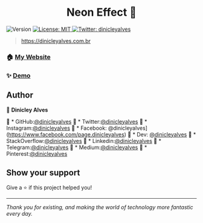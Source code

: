 <h1 align="center"> Neon Effect 👋</h1>
<p>
  <img alt="Version" src="https://img.shields.io/badge/version-1.0.0-blue.svg?cacheSeconds=2592000" />
  <a href="#" target="_blank">
    <img alt="License: MIT" src="https://img.shields.io/badge/License-MIT-yellow.svg" />
  </a>
  <a href="https://twitter.com/dinicleyalves" target="_blank">
    <img alt="Twitter: dinicleyalves" src="https://img.shields.io/twitter/follow/dinicleyalves.svg?style=social" />
  </a>
</p>

> https://dinicleyalves.com.br

### 🏠 [My Website](https://dinicleyalves.com.br/)

### ✨ [Demo](https://neoneffect.dinicleyalves.com.br)

## Author

👤 **Dinicley Alves**

🚀  * GitHub:[@dinicleyalves](https://github.com/dinicleyalves)
🚀  * Twitter:[@dinicleyalves](https://twitter.com/dinicleyalves)
🚀  * Instagram:[@dinicleyalves](https://www.instagram.com/dinicleyalves)
🚀  * Facebook: @dinicleyalves](https://www.facebook.com/page.dinicleyalves)
🚀  * Dev: [@dinicleyalves](https://dev.to/dinicleyalves)
🚀  * StackOverflow:[@dinicleyalves](https://stackoverflow.com/users/14184186/dinicley-alves)
🚀  * Linkedin:[@dinicleyalves](https://www.linkedin.com/in/dinicleyalves)
🚀  * Telegram:[@dinicleyalves](https://t.me/dicas_dinicleyalves)
🚀  * Medium:[@dinicleyalves](https://medium.com/@dinicleyalves)
🚀  * Pinterest:[@dinicleyalves](https://br.pinterest.com/dinicleyalves)


## Show your support

Give a ⭐️ if this project helped you!

***
_Thank you for existing, and making the world of technology more fantastic every day._
